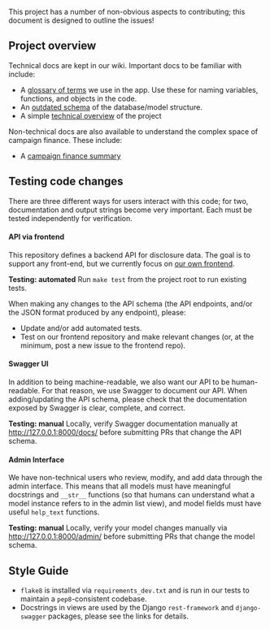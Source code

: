 This project has a number of non-obvious aspects to contributing; this document is designed to outline the issues!

## Project overview

Technical docs are kept in our wiki. Important docs to be familiar with include:
* A [glossary of terms](https://github.com/caciviclab/caciviclab.github.io/wiki/Glossary) we use in the app. Use these for naming variables, functions, and objects in the code.
* An [outdated schema](https://github.com/caciviclab/caciviclab.github.io/wiki/Data-relationships---Database-schema) of the database/model structure. 
* A simple [technical overview](https://github.com/caciviclab/caciviclab.github.io/wiki/Technical-Overview) of the project

Non-technical docs are also available to understand the complex space of campaign finance. These include:
* A [campaign finance summary](https://github.com/caciviclab/caciviclab.github.io/wiki/Campaign-Finance)


## Testing code changes

There are three different ways for users interact with this code; for two, documentation and output strings become very important. Each must be tested independently for verification.

#### API via frontend

This repository defines a backend API for disclosure data. The goal is to support any front-end, but we currently focus on [our own frontend](https://github.com/caciviclab/disclosure-frontend). 

**Testing: automated**
Run `make test` from the project root to run existing tests. 

When making any changes to the API schema (the API endpoints, and/or the JSON format produced by any endpoint), please:
* Update and/or add automated tests.
* Test on our frontend repository and make relevant changes (or, at the minimum, post a new issue to the frontend repo).

#### Swagger UI

In addition to being machine-readable, we also want our API to be human-readable. For that reason, we use Swagger to document our API. When adding/updating the API schema, please check that the documentation exposed by Swagger is clear, complete, and correct.

**Testing: manual**
Locally, verify Swagger documentation manually at http://127.0.0.1:8000/docs/ before submitting PRs that change the API schema.

#### Admin Interface

We have non-technical users who review, modify, and add data through the admin interface. This means that all models must have meaningful docstrings and `__str__` functions (so that humans can understand what a model instance refers to in the admin list view), and model fields must have useful `help_text` functions.

**Testing: manual**
Locally, verify your model changes manually via http://127.0.0.1:8000/admin/ before submitting PRs that change the model schema. 


## Style Guide

* `flake8` is installed via `requirements_dev.txt` and is run in our tests to maintain a `pep8`-consistent codebase.
* Docstrings in views are used by the Django `rest-framework` and `django-swagger` packages, please see the links for details.

